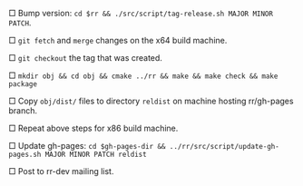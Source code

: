 □ Bump version: `cd $rr && ./src/script/tag-release.sh MAJOR MINOR PATCH`.

□ `git fetch` and `merge` changes on the x64 build machine.

□ `git checkout` the tag that was created.

□ `mkdir obj && cd obj && cmake ../rr && make && make check && make package`

□ Copy `obj/dist/` files to directory `reldist` on machine hosting rr/gh-pages branch.

□ Repeat above steps for x86 build machine.

□ Update gh-pages: `cd $gh-pages-dir && ../rr/src/script/update-gh-pages.sh MAJOR MINOR PATCH reldist`

□ Post to rr-dev mailing list.
